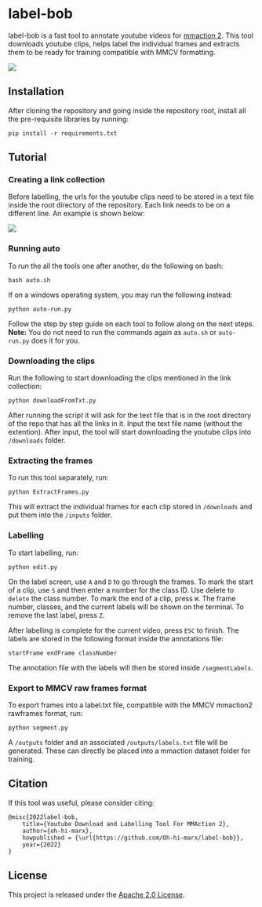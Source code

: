 # label-bob
label-bob is a fast tool to annotate youtube videos for [mmaction 2](https://github.com/open-mmlab/mmaction2). This tool downloads youtube clips, helps label the individual frames and extracts them to be ready for training compatible with MMCV formatting.

![](https://github.com/Oh-hi-marx/label-bob/blob/master/readme/ui.png)

## Installation
After cloning the repository and going inside the repository root, install all the pre-requisite libraries by running:
```
pip install -r requirements.txt
```


## Tutorial
### Creating a link collection
Before labelling, the urls for the youtube clips need to be stored in a text file inside the root directory of the repository. Each link needs to be on a different line. An example is shown below:

![](https://github.com/Oh-hi-marx/label-bob/blob/master/readme/link-collection.png)

### Running auto
To run the all the tools one after another, do the following on bash:
```
bash auto.sh
```
If on a windows operating system, you may run the following instead:
```
python auto-run.py
```

Follow the step by step guide on each tool to follow along on the next steps. **Note:** You do not need to run the commands again as ```auto.sh``` or ```auto-run.py``` does it for you.

### Downloading the clips

Run the following to start downloading the clips mentioned in the link collection:
```
python downloadFromTxt.py
```
After running the script it will ask for the text file that is in the root directory of the repo that has all the links in it. Input the text file name (without the extention). After input, the tool will start downloading the youtube clips into ```/downloads``` folder.

### Extracting the frames
To run this tool separately, run:
```
python ExtractFrames.py
```
This will extract the individual frames for each clip stored in ```/downloads``` and put them into the ```/inputs``` folder.

### Labelling

To start labelling, run:
```
python edit.py
```

On the label screen, use ```A``` and ```D``` to go through the frames. To mark the start of a clip, use ```S``` and then enter a number for the class ID. Use delete to ```delete``` the class number. To mark the end of a clip, press ```W```. The frame number, classes, and the current labels will be shown on the terminal. To remove the last label, press ```Z```.

After labelling is complete for the current video, press ```ESC``` to finish. The labels are stored in the following format inside the annotations file:
```
startFrame endFrame classNumber
```
The annotation file with the labels will then be stored inside ```/segmentLabels```.

### Export to MMCV raw frames format

To export frames into a label.txt file, compatible with the MMCV mmaction2 rawframes format, run:
```
python segment.py
```
A ```/outputs``` folder and an associated ```/outputs/labels.txt``` file  will be generated. These can directly be placed into a mmaction dataset folder for training.

## Citation
If this tool was useful, please consider citing:
```
@misc{2022label-bob,
    title={Youtube Download and Labelling Tool For MMAction 2},
    author={oh-hi-marx},
    howpublished = {\url{https://github.com/Oh-hi-marx/label-bob}},
    year={2022}
}
```

## License
This project is released under the [Apache 2.0 License](https://www.apache.org/licenses/LICENSE-2.0).

